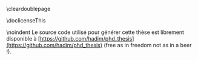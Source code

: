 \cleardoublepage

\doclicenseThis

\noindent
Le source code utilisé pour générer cette thèse est librement disponible à [https://github.com/hadim/phd_thesis](https://github.com/hadim/phd_thesis) (free as in freedom not as in a beer !).
